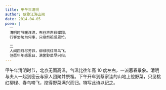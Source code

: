 ```yaml
---
title: 甲午年清明
author: 放歌江海山阙
date: 2014-04-05
poem: |
  一
  清明时节暖洋洋，布谷声声彩蝶翔。
  行客匆匆为何事，只缘祭祖感恩忙。

  二
  人间四月尽芳菲，柳绿桃红啼鸟飞。
  但愿年年感恩日，满筐野菜尽兴归。
---
```


甲午年清明时节，北京无雨高温，气温比往年高 10 度左右，一派暮春景象。清明与夫人一起到密云与家人团聚并祭祖。下午开车到蔡家洼的山地上挖野菜，只见桃红柳绿、春鸟啼飞，挖得野菜满兴而归。特写此诗以记之。
